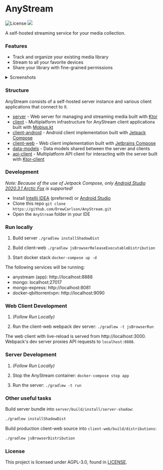AnyStream
===

![License](https://img.shields.io/github/license/drewcarlson/anystream)
![](https://img.shields.io/static/v1?label=status&message=wip&color=red)

A self-hosted streaming service for your media collection.

### Features

- Track and organize your existing media library
- Stream to all your favorite devices
- Share your library with fine-grained permissions

<details>
<summary>Screenshots</summary>

![](media/screenshot-android-home.png)
![](media/screenshot-web-home.png)

</details>

### Structure
 
AnyStream consists of a self-hosted server instance and various client applications that connect to it.
 
- [server](server) - Web server for managing and streaming media built with [Ktor](https://github.com/ktorio/ktor)
- [client](client) - Multiplatform infrastructure for AnyStream client applications built with [Mobius.kt](https://github.com/DrewCarlson/mobius.kt)
- [client-android](client-android) - Android client implementation built with [Jetpack Compose](https://developer.android.com/jetpack/compose)
- [client-web](client-web) - Web client implementation built with [Jetbrains Compose](https://github.com/JetBrains/compose-jb/)
- [data-models](data-models) - Data models shared between the server and clients
- [api-client](api-client) - Multiplatform API client for interacting with the server built with [Ktor-client](https://github.com/ktorio/ktor)

### Development

*Note: Because of the use of Jetpack Compose, only [Android Studio 2020.3.1 Arctic Fox](https://developer.android.com/studio/preview) is supported!*

- Install [Intellij IDEA](https://www.jetbrains.com/idea/) (preferred) or [Android Studio](https://developer.android.com/studio/)
- Clone this repo `git clone https://github.com/DrewCarlson/AnyStream.git`
- Open the `AnyStream` folder in your IDE

### Run locally

1. Build server `./gradlew installShadowDist`

2. Build client-web `./gradlew jsBrowserReleaseExecutableDistribution`

3. Start docker stack `docker-compose up -d`

The following services will be running:

- anystream (app): http://localhost:8888
- mongo: localhost:27017
- mongo-express: http://localhost:8081
- docker-qbittorrentvpn: http://localhost:9090


### Web Client Development

1. _(Follow Run Locally)_

2. Run the client-web webpack dev server: `./gradlew -t jsBrowserRun`
   
The web client with live-reload is served from http://localhost:3000.
Webpack's dev server proxies API requests to `localhost:8888`.


### Server Development

1. _(Follow Run Locally)_

2. Stop the AnyStream container: `docker-compose stop app`

3. Run the server: `./gradlew -t run`


### Other useful tasks

Build server bundle into `server/build/install/server-shadow`:
```bash
./gradlew installShadowDist
```

Build production client-web source into `client-web/build/distributions`:
```bash
./gradlew jsBrowserDistribution
```

### License

This project is licensed under AGPL-3.0, found in [LICENSE](LICENSE).
